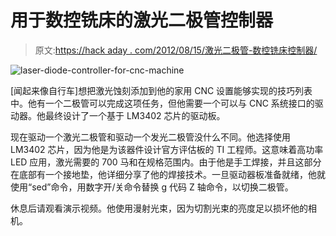 # 用于数控铣床的激光二极管控制器

> 原文:[https://hack aday . com/2012/08/15/激光二极管-数控铣床控制器/](https://hackaday.com/2012/08/15/laser-diode-controller-for-a-cnc-mill/)

![](../Images/7ed4e9d9f0c3dc232e79913daf7aafeb.png "laser-diode-controller-for-cnc-machine")

[闻起来像自行车]想把激光蚀刻添加到他的家用 CNC 设置能够实现的技巧列表中。他有一个二极管可以完成这项任务，但他需要一个可以与 CNC 系统接口的驱动器。他最终设计了一个基于 LM3402 芯片的驱动板。

现在驱动一个激光二极管和驱动一个发光二极管没什么不同。他选择使用 LM3402 芯片，因为他是为该器件设计官方评估板的 TI 工程师。这意味着高功率 LED 应用，激光需要的 700 马和在规格范围内。由于他是手工焊接，并且这部分在底部有一个接地垫，他详细分享了他的焊接技术。一旦驱动器板准备就绪，他就使用“sed”命令，用数字开/关命令替换 g 代码 Z 轴命令，以切换二极管。

休息后请观看演示视频。他使用漫射光束，因为切割光束的亮度足以损坏他的相机。